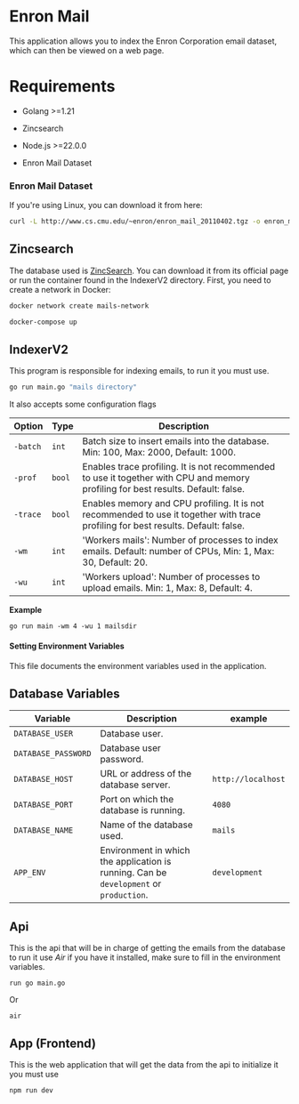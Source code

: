 # Enron Mail

This application allows you to index the Enron Corporation email dataset, which can then be viewed on a web page.

# Requirements
* Golang >=1.21
* Zincsearch
* Node.js >=22.0.0

* Enron Mail Dataset

### Enron Mail Dataset

If you're using Linux, you can download it from here:
```bash
curl -L http://www.cs.cmu.edu/~enron/enron_mail_20110402.tgz -o enron_mail_20110402.tgz && tar -xf enron_mail_20110402.tgz
```

## Zincsearch

The database used is [ZincSearch](https://github.com/zincsearch/zincsearch). You can download it from its official page or run the container found in the IndexerV2 directory. First, you need to create a network in Docker:

```bash
docker network create mails-network

docker-compose up
```

## IndexerV2

This program is responsible for indexing emails, to run it you must use.
```bash
go run main.go "mails directory"
```

It also accepts some configuration flags

| Option | Type | Description |
|----------|----------|-------------|
| `-batch` | `int` | Batch size to insert emails into the database. Min: 100, Max: 2000, Default: 1000. |
| `-prof` | `bool` | Enables trace profiling. It is not recommended to use it together with CPU and memory profiling for best results. Default: false. |
| `-trace` | `bool` | Enables memory and CPU profiling. It is not recommended to use it together with trace profiling for best results. Default: false. |
| `-wm` | `int` | 'Workers mails': Number of processes to index emails. Default: number of CPUs, Min: 1, Max: 30, Default: 20. |
| `-wu` | `int` | 'Workers upload': Number of processes to upload emails. Min: 1, Max: 8, Default: 4. |

**Example**
```batch
go run main -wm 4 -wu 1 mailsdir
```
#### Setting Environment Variables

This file documents the environment variables used in the application.

## Database Variables

| Variable | Description | example |
|-----------------------|--------------------------------------------------|-------------------|
| `DATABASE_USER` | Database user. | |
| `DATABASE_PASSWORD` | Database user password. | |
| `DATABASE_HOST` | URL or address of the database server. | `http://localhost` |
| `DATABASE_PORT` | Port on which the database is running. | `4080` |
| `DATABASE_NAME` | Name of the database used. | `mails` |
| `APP_ENV` | Environment in which the application is running. Can be `development` or `production`. | `development` |

## Api

This is the api that will be in charge of getting the emails from the database to run it use *Air* if you have it installed, make sure to fill in the environment variables.

```
run go main.go
```

Or

```
air
```

## App (Frontend)

This is the web application that will get the data from the api to initialize it you must use

```
npm run dev
```
